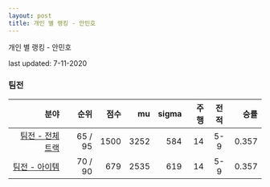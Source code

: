```yaml
---
layout: post
title: 개인 별 랭킹 - 안민호
---
```



개인 별 랭킹 - 안민호


last updated: 7-11-2020


### 팀전

| 분야 | 순위 | 점수 | mu | sigma | 주행 | 전적 | 승률 |
|---:|---:|---:|---:|---:|---:|:---:|---:|
| [팀전 - 전체 트랙](../team-full) | 65 / 95 | 1500 | 3252 | 584 | 14 | 5-9 | 0.357 |
| [팀전 - 아이템](../team-item) | 70 / 90 | 679 | 2535 | 619 | 14 | 5-9 | 0.357 |
